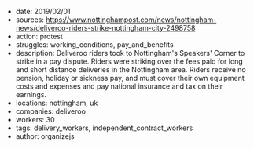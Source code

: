 - date: 2019/02/01
- sources: https://www.nottinghampost.com/news/nottingham-news/deliveroo-riders-strike-nottingham-city-2498758
- action: protest
- struggles: working_conditions, pay_and_benefits
- description: Deliveroo riders took to Nottingham's Speakers' Corner to strike in a pay dispute. Riders were striking over the fees paid for long and short distance deliveries in the Nottingham area. Riders receive no pension, holiday or sickness pay, and must cover their own equipment costs and expenses and pay national insurance and tax on their earnings.
- locations: nottingham, uk
- companies: deliveroo
- workers: 30
- tags: delivery_workers, independent_contract_workers
- author: organizejs
